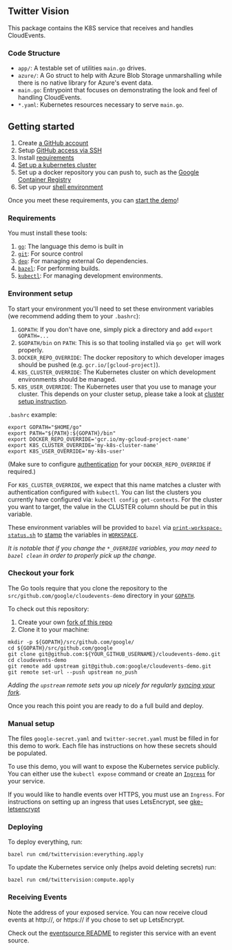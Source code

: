 ## Twitter Vision

This package contains the K8S service that receives and handles
CloudEvents.

### Code Structure

* `app/`: A testable set of utilities `main.go` drives.
* `azure/`: A Go struct to help with Azure Blob Storage unmarshalling
  while there is no native library for Azure's event data.
* `main.go`: Entrypoint that focuses on demonstrating the look and
  feel of handling CloudEvents.
* `*.yaml`: Kubernetes resources necessary to serve `main.go`.

## Getting started 

1. Create [a GitHub account](https://github.com/join)
1. Setup [GitHub access via
   SSH](https://help.github.com/articles/connecting-to-github-with-ssh/)
1. Install [requirements](#requirements)
1. [Set up a kubernetes cluster](./creating-a-kubernetes-cluster.md)
1. Set up a docker repository you can push
   to, such as the [Google Container Registry](https://cloud.google.com/container-registry/)
1. Set up your [shell environment](#environment-setup)

Once you meet these requirements, you can [start the demo](#starting-demo)!

### Requirements

You must install these tools:

1. [`go`](https://golang.org/doc/install): The language this demo is built in
1. [`git`](https://help.github.com/articles/set-up-git/): For source control
1. [`dep`](https://github.com/golang/dep): For managing external Go
   dependencies.
1. [`bazel`](https://docs.bazel.build/versions/master/getting-started.html): For
   performing builds.
1. [`kubectl`](https://kubernetes.io/docs/tasks/tools/install-kubectl/): For
   managing development environments.

### Environment setup

To start your environment you'll need to set these environment
variables (we recommend adding them to your `.bashrc`):

1. `GOPATH`: If you don't have one, simply pick a directory and add `export GOPATH=...`
1. `$GOPATH/bin` on `PATH`: This is so that tooling installed via `go get` will work properly.
1. `DOCKER_REPO_OVERRIDE`: The docker repository to which developer images should be pushed (e.g. `gcr.io/[gcloud-project]`).
1. `K8S_CLUSTER_OVERRIDE`: The Kubernetes cluster on which development environments should be managed.
1. `K8S_USER_OVERRIDE`: The Kubernetes user that you use to manage your cluster.  This depends on your cluster setup,
    please take a look at [cluster setup instruction](./docs/creating-a-kubernetes-cluster.md).

`.bashrc` example:

```shell
export GOPATH="$HOME/go"
export PATH="${PATH}:${GOPATH}/bin"
export DOCKER_REPO_OVERRIDE='gcr.io/my-gcloud-project-name'
export K8S_CLUSTER_OVERRIDE='my-k8s-cluster-name'
export K8S_USER_OVERRIDE='my-k8s-user'
```

(Make sure to configure [authentication](https://github.com/bazelbuild/rules_docker#authentication) for your
`DOCKER_REPO_OVERRIDE` if required.)

For `K8S_CLUSTER_OVERRIDE`, we expect that this name matches a cluster with authentication configured
with `kubectl`.  You can list the clusters you currently have configured via:
`kubectl config get-contexts`.  For the cluster you want to target, the value in the CLUSTER column
should be put in this variable.

These environment variables will be provided to `bazel` via
[`print-workspace-status.sh`](print-workspace-status.sh) to
[stamp](https://github.com/bazelbuild/rules_docker#stamping) the variables in
[`WORKSPACE`](WORKSPACE).

_It is notable that if you change the `*_OVERRIDE` variables, you may need to
`bazel clean` in order to properly pick up the change._

### Checkout your fork

The Go tools require that you clone the repository to the `src/github.com/google/cloudevents-demo` directory
in your [`GOPATH`](https://github.com/golang/go/wiki/SettingGOPATH).

To check out this repository:

1. Create your own [fork of this
  repo](https://help.github.com/articles/fork-a-repo/)
2. Clone it to your machine:
  ```shell
  mkdir -p ${GOPATH}/src/github.com/google/
  cd ${GOPATH}/src/github.com/google
  git clone git@github.com:${YOUR_GITHUB_USERNAME}/cloudevents-demo.git
  cd cloudevents-demo
  git remote add upstream git@github.com:google/cloudevents-demo.git
  git remote set-url --push upstream no_push
  ```

_Adding the `upstream` remote sets you up nicely for regularly [syncing your
fork](https://help.github.com/articles/syncing-a-fork/)._

Once you reach this point you are ready to do a full build and deploy.


### Manual setup

The files `google-secret.yaml` and `twitter-secret.yaml` must be
filled in for this demo to work. Each file has instructions on
how these secrets should be populated.

To use this demo, you will want to expose the Kubernetes service
publicly. You can either use the `kubectl expose` command or create
an [`Ingress`](https://kubernetes.io/docs/concepts/services-networking/ingress/)
for your service.

If you would like to handle events over HTTPS,
you must use an `Ingress`. For instructions on setting up an ingress
that uses LetsEncrypt, see [gke-letsencrypt](https://github.com/ahmetb/gke-letsencrypt)

### Deploying

To deploy everything, run:

```
bazel run cmd/twittervision:everything.apply
```

To update the Kubernetes service only (helps avoid deleting
secrets) run:

```
bazel run cmd/twittervision:compute.apply
```

### Receiving Events

Note the address of your exposed service. You can now receive cloud events at
http://<youraddress>, or https://<youraddress> if you chose to set up LetsEncrypt.

Check out the [eventsource README](/eventsource/README.md) to register this service
with an event source.
